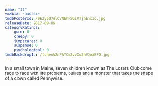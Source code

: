 ```yaml
---
name: "It"
tmdbId: "346364"
tmdbPosterId: /9E2y5Q7WlCVNEhP5GiVTjhEhx1o.jpg
releaseDate: 2017-09-06
categoryRatings:
    gore: 0
    creepy: 0
    jumpscares: 0
    suspense: 0
    psychological: 0
tmdbBackdropId: /tcheoA2nPATCm2vvXw2hVQoaEFD.jpg
---
```

In a small town in Maine, seven children known as The Losers Club come face to face with life problems, bullies and a monster that takes the shape of a clown called Pennywise.
